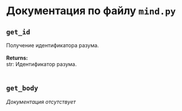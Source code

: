 # Документация по файлу `mind.py`

## `get_id`<br>
Получение идентификатора разума.<br>
<br>
**Returns:**<br>
str: Идентификатор разума.<br>
<br>
## `get_body`
*Документация отсутствует*


